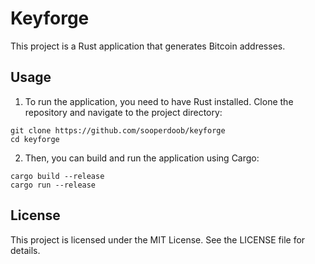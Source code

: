 # Keyforge

This project is a Rust application that generates Bitcoin addresses.

## Usage

1. To run the application, you need to have Rust installed. Clone the repository and navigate to the project directory:

```
git clone https://github.com/sooperdoob/keyforge
cd keyforge
```

2. Then, you can build and run the application using Cargo:

```
cargo build --release
cargo run --release
```

## License
This project is licensed under the MIT License. See the LICENSE file for details.